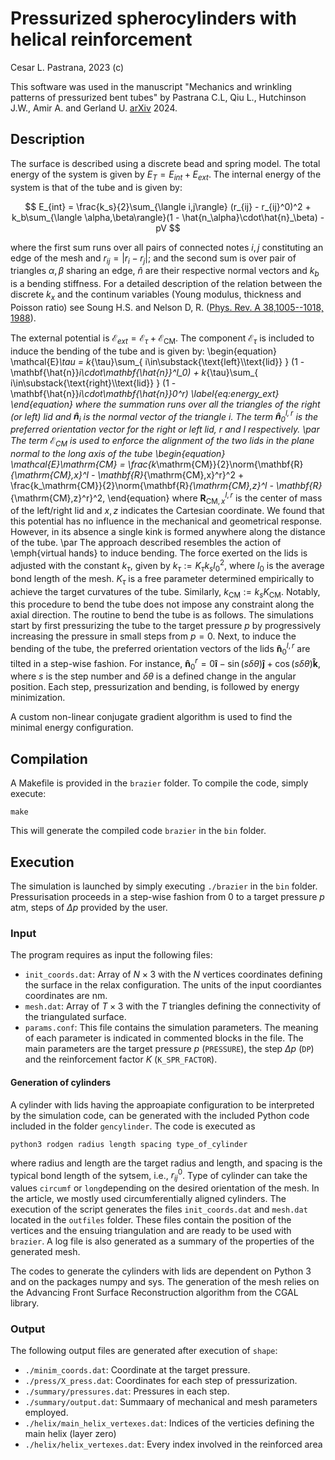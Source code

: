 # Pressurized spherocylinders with helical reinforcement

Cesar L. Pastrana, 2023 (c)

This software was used in the manuscript "Mechanics and wrinkling patterns of pressurized bent tubes" by Pastrana C.L, Qiu L., Hutchinson J.W., Amir A. and Gerland U.
[arXiv](https://arxiv.org/abs/2402.17033) 2024.

## Description
The surface is described using a discrete bead and spring model. The total energy of the system is given by $E_{T} = E_{int} + E_{ext}$. The internal energy of the system is that of the tube and is given by:

$$
E_{int} = \frac{k_s}{2}\sum_{\langle i,j\rangle} (r_{ij} - r_{ij}^0)^2 +  k_b\sum_{\langle \alpha,\beta\rangle}(1 - \hat{n_\alpha}\cdot\hat{n}_\beta) - pV
$$

where the first sum runs over all pairs of connected notes $i,j$ constituting an edge of the mesh and $r_{ij} = |r_i - r_j|$; and the second sum is over pair of triangles $\alpha,\beta$ sharing an edge, $\hat{n}$ are their respective normal vectors and $k_b$ is a bending stiffness. For a detailed description of the relation between the discrete $k_x$ and the continum variables (Young modulus, thickness and Poisson ratio) see Soung H.S. and Nelson D, R. \([Phys. Rev. A 38,1005--1018, 1988](https://journals.aps.org/pra/abstract/10.1103/PhysRevA.38.1005)\).


The external potential is $\mathcal{E}_{ext} = \mathcal{E}_\tau + \mathcal{E}_\mathrm{CM}$. The component $\mathcal{E}_\tau$ is included to induce the bending of the tube and is given by:
\begin{equation}
\mathcal{E}_\tau = k_{\tau}\sum_{ i\in\substack{\text{left}\\\text{lid}} } (1 - \mathbf{\hat{n}}_i\cdot\mathbf{\hat{n}}^l_0) + k_{\tau}\sum_{ i\in\substack{\text{right}\\\text{lid}} } (1 - \mathbf{\hat{n}}_i\cdot\mathbf{\hat{n}}_0^r)
\label{eq:energy_ext}
\end{equation}
where the summation runs over all the triangles of the right (or left) lid and $\mathbf{\hat{n}}_i$ is the normal vector of the triangle $i$. The term $\mathbf{\hat{n}}^{l,r}_0$ is the preferred orientation vector for the right or left lid, $r$ and $l$ respectively.
\par
The term $\mathcal{E}_\mathrm{CM}$ is used to enforce the alignment of the two lids in the plane normal to the long axis of the tube
\begin{equation}
    \mathcal{E}_\mathrm{CM} = \frac{k_\mathrm{CM}}{2}\norm{\mathbf{R}_{\mathrm{CM},x}^l  - \mathbf{R}_{\mathrm{CM},x}^r}^2
     + \frac{k_\mathrm{CM}}{2}\norm{\mathbf{R}_{\mathrm{CM},z}^l  - \mathbf{R}_{\mathrm{CM},z}^r}^2,
\end{equation}
where $\mathbf{R}_{\mathrm{CM},x}^{l,r}$ is the center of mass of the left/right lid and $x,z$ indicates the Cartesian coordinate. We found that this potential has no influence in the mechanical and geometrical response. However, in its absence a single kink is formed anywhere along the distance of the tube.
\par
The approach described resembles the action of \emph{virtual hands} to induce bending. The force exerted on the lids is adjusted with the constant $k_{\tau}$, given by $k_\tau := K_\tau k_{s}l_0^2$, where $l_0$ is the average bond length of the mesh. $K_\tau$ is a free parameter determined empirically to achieve the target curvatures of the tube. Similarly, $k_\mathrm{CM} := k_sK_\mathrm{CM}$. Notably, this procedure to bend the tube does not impose any constraint along the axial direction. The routine to bend the tube is as follows. The simulations start by first pressurizing the tube to the target pressure $p$ by progressively increasing the pressure in small steps from $p=0$. Next, to induce the bending of the tube, the preferred orientation vectors of the lids $\mathbf{\hat{n}}^{l,r}_0$ are tilted in a step-wise fashion. For instance, $\mathbf{\hat{n}}^r_0 =  0\mathbf{\hat{i}} - \sin(s\delta\theta)\mathbf{\hat{j}} + \cos(s\delta\theta)\mathbf{\hat{k}}$, where $s$ is the step number and $\delta\theta$ is a defined change in the angular position.  Each step, pressurization and bending, is followed by energy minimization.



A custom non-linear conjugate gradient algorithm is used to find the minimal energy configuration.


## Compilation
A Makefile is provided in the `brazier` folder. To compile the code, simply execute:

```
make
```
 This will generate the compiled code `brazier` in the `bin` folder.

## Execution
The simulation is launched by simply executing `./brazier` in the `bin` folder.
Pressurisation proceeds in a step-wise fashion from $0$ to a target pressure $p$ atm, steps of $\Delta p$ provided by the user.


### Input
The program requires as input the following files:

- `init_coords.dat`: Array of $N\times 3$ with the $N$ vertices coordinates defining the surface in the relax configuration. The units of the input coordiantes coordinates are nm.
- `mesh.dat`: Array of $T\times 3$ with the $T$ triangles defining the connectivity of the triangulated surface.
- `params.conf`: This file contains the simulation parameters. The meaning of each parameter is indicated in commented blocks in the file.
  The main parameters are the target pressure $p$ (`PRESSURE`), the step $\Delta p$ (`DP`) and the reinforcement factor $K$ (`K_SPR_FACTOR`).


#### Generation of cylinders

A cylinder with lids having the approapiate configuration to be interpreted by the simulation code, can be generated with the included Python code included in the folder `gencylinder`. The code is executed as
```
python3 rodgen radius length spacing type_of_cylinder
```
where radius and length are the target radius and length, and spacing is the typical bond length of the sytsem, i.e., $r_{ij}^0$. Type of cylinder can take the values `circumf` or `long`depending on the desired orientation of the mesh. In the article, we mostly used circumferentially aligned cylinders. The execution of the script generates the files `init_coords.dat` and `mesh.dat` located in the `outfiles` folder. These files contain the position of the vertices and the ensuing triangulation and are ready to be used with `brazier`. A log file is also generated as a summary of the properties of the generated mesh.

The codes to generate the cylinders with lids are dependent on Python 3 and on the packages numpy and sys. The generation of the mesh relies on the Advancing Front Surface Reconstruction algorithm from the CGAL library.



### Output
The following output files are generated after execution of `shape`:

- `./minim_coords.dat`:  Coordinate at the target pressure.
- `./press/X_press.dat`: Coordinates for each step of pressurization.
- `./summary/pressures.dat`: Pressures in each step.
- `./summary/output.dat`: Summaary of mechanical and mesh parameters employed.
- `./helix/main_helix_vertexes.dat`: Indices of the verticies defining the main helix (layer zero)
- `./helix/helix_vertexes.dat`: Every index involved in the reinforced area
